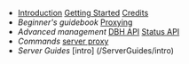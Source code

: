 * [Introduction](/introduction)
  [Getting Started](/getting-started)
  [Credits](/credits)
* *Beginner's guidebook*
  [Proxying](/beginner/proxying)
* *Advanced management*
  [DBH API](/)
  [Status API](/)
* *Commands*
  [server proxy](/)
* *Server Guides*
  [intro] (/ServerGuides/intro)
